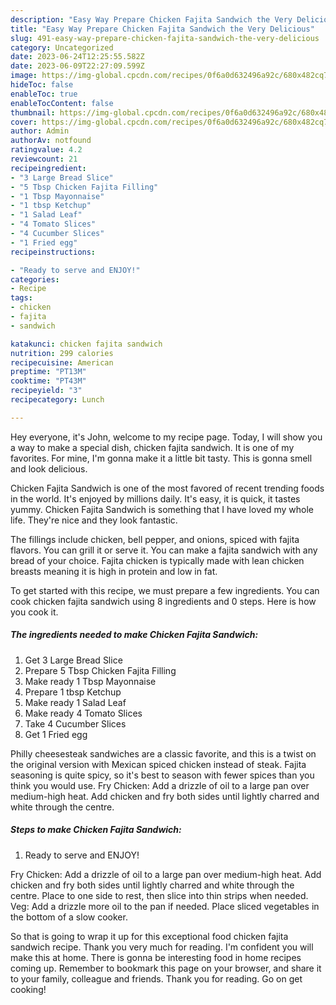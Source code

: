```yaml
---
description: "Easy Way Prepare Chicken Fajita Sandwich the Very Delicious"
title: "Easy Way Prepare Chicken Fajita Sandwich the Very Delicious"
slug: 491-easy-way-prepare-chicken-fajita-sandwich-the-very-delicious
category: Uncategorized
date: 2023-06-24T12:25:55.582Z
date: 2023-06-09T22:27:09.599Z
image: https://img-global.cpcdn.com/recipes/0f6a0d632496a92c/680x482cq70/chicken-fajita-sandwich-recipe-main-photo.jpg
hideToc: false
enableToc: true
enableTocContent: false
thumbnail: https://img-global.cpcdn.com/recipes/0f6a0d632496a92c/680x482cq70/chicken-fajita-sandwich-recipe-main-photo.jpg
cover: https://img-global.cpcdn.com/recipes/0f6a0d632496a92c/680x482cq70/chicken-fajita-sandwich-recipe-main-photo.jpg
author: Admin
authorAv: notfound
ratingvalue: 4.2
reviewcount: 21
recipeingredient:
- "3 Large Bread Slice"
- "5 Tbsp Chicken Fajita Filling"
- "1 Tbsp Mayonnaise"
- "1 tbsp Ketchup"
- "1 Salad Leaf"
- "4 Tomato Slices"
- "4 Cucumber Slices"
- "1 Fried egg"
recipeinstructions:

- "Ready to serve and ENJOY!"
categories:
- Recipe
tags:
- chicken
- fajita
- sandwich

katakunci: chicken fajita sandwich 
nutrition: 299 calories
recipecuisine: American
preptime: "PT13M"
cooktime: "PT43M"
recipeyield: "3"
recipecategory: Lunch

---
```



Hey everyone, it's John, welcome to my recipe page. Today, I will show you a way to make a special dish, chicken fajita sandwich. It is one of my favorites. For mine, I'm gonna make it a little bit tasty. This is gonna smell and look delicious.

Chicken Fajita Sandwich is one of the most favored of recent trending foods in the world. It's enjoyed by millions daily. It's easy, it is quick, it tastes yummy. Chicken Fajita Sandwich is something that I have loved my whole life. They're nice and they look fantastic.

The fillings include chicken, bell pepper, and onions, spiced with fajita flavors. You can grill it or serve it. You can make a fajita sandwich with any bread of your choice. Fajita chicken is typically made with lean chicken breasts meaning it is high in protein and low in fat.


To get started with this recipe, we must prepare a few ingredients. You can cook chicken fajita sandwich using 8 ingredients and 0 steps. Here is how you cook it.

<!--inarticleads1-->

##### The ingredients needed to make Chicken Fajita Sandwich:

1. Get 3 Large Bread Slice
1. Prepare 5 Tbsp Chicken Fajita Filling
1. Make ready 1 Tbsp Mayonnaise
1. Prepare 1 tbsp Ketchup
1. Make ready 1 Salad Leaf
1. Make ready 4 Tomato Slices
1. Take 4 Cucumber Slices
1. Get 1 Fried egg


Philly cheesesteak sandwiches are a classic favorite, and this is a twist on the original version with Mexican spiced chicken instead of steak. Fajita seasoning is quite spicy, so it&#39;s best to season with fewer spices than you think you would use. Fry Chicken: Add a drizzle of oil to a large pan over medium-high heat. Add chicken and fry both sides until lightly charred and white through the centre. 

<!--inarticleads2-->

##### Steps to make Chicken Fajita Sandwich:


1. Ready to serve and ENJOY!

Fry Chicken: Add a drizzle of oil to a large pan over medium-high heat. Add chicken and fry both sides until lightly charred and white through the centre. Place to one side to rest, then slice into thin strips when needed. Veg: Add a drizzle more oil to the pan if needed. Place sliced vegetables in the bottom of a slow cooker. 

So that is going to wrap it up for this exceptional food chicken fajita sandwich recipe. Thank you very much for reading. I'm confident you will make this at home. There is gonna be interesting food in home recipes coming up. Remember to bookmark this page on your browser, and share it to your family, colleague and friends. Thank you for reading. Go on get cooking!
